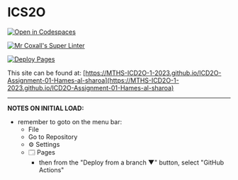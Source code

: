 # ICS2O

[![Open in Codespaces](https://classroom.github.com/assets/launch-codespace-7f7980b617ed060a017424585567c406b6ee15c891e84e1186181d67ecf80aa0.svg)](https://classroom.github.com/open-in-codespaces?assignment_repo_id=14040183)

[![Mr Coxall's Super Linter](https://github.com/MTHS-ICD2O-1-2023/ICD2O-Assignment-01-Hames-al-sharoa/workflows/Mr%20Coxall's%20Super%20Linter/badge.svg)](https://github.com/MTHS-ICD2O-1-2023/ICD2O-Assignment-01-Hames-al-sharoa/actions)

[![Deploy Pages](https://github.com/MTHS-ICD2O-1-2023/ICD2O-Assignment-01-Hames-al-sharoa/workflows/Deploy%20Pages/badge.svg)](https://github.com/MTHS-ICD2O-1-2023/ICD2O-Assignment-01-Hames-al-sharoa/actions)

This site can be found at: [https://MTHS-ICD2O-1-2023.github.io/ICD2O-Assignment-01-Hames-al-sharoa](https://MTHS-ICD2O-1-2023.github.io/ICD2O-Assignment-01-Hames-al-sharoa)

---

**NOTES ON INITIAL LOAD:**
- remember to goto on the menu bar:
  - File
  - Go to Repository
  - ⚙ Settings
  - 🗔 Pages
    - then from the "Deploy from a branch ▼" button, select "GitHub Actions"
